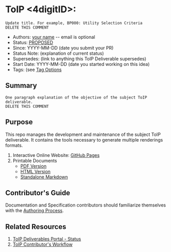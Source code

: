 # ToIP  <TypeIndicator><4digitID>: <DeliverableName>
```
Update title. For example, BP000: Utility Selection Criteria
DELETE THIS COMMENT
```

- Authors: [your name](you@github-email) -- email is optional
- Status: [PROPOSED](https://trustoverip.github.io/deliverables/process/lifecycle_management/#proposed)
- Since: YYYY-MM-DD (date you submit your PR)
- Status Note: (explanation of current status)  
- Supersedes: (link to anything this ToIP Deliverable  supersedes)
- Start Date: YYYY-MM-DD (date you started working on this idea)
- Tags: (see [Tag Options](https://trustoverip.github.io/deliverables/process/tags)

## Summary

```
One paragraph explanation of the objective of the subject ToIP deliverable.
DELETE THIS COMMENT
```

## Purpose
This repo manages the development and maintenance of the subject ToIP deliverable. It contains the tools necessary to generate multiple renderings formats.

1. Interactive Online Website: [GitHub Pages](https://<ORG_NAME>.github.io/<REPO_NAME>/)
2. Printable Documents
    * [PDF Version](./publish/<DOC_NAME>.pdf)
    * [HTML Version](./publish/<DOC_NAME>.html)
    * [Standalone Markdown](./publish/<DOC_NAME>.md)

## Contributor's Guide
Documentation and Specification contributors should familiarize themselves with the [Authoring Process](./DEV_README.md).

## Related Resources

1. [ToIP Deliverables Portal - Status](https://trustoverip.github.io/deliverables/results/proposed/)
2. [ToIP Contributor's Workflow](https://trustoverip.github.io/deliverables/process/process_concepts/)

